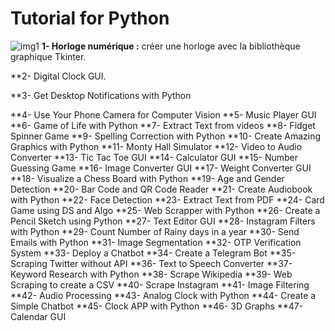 # Tutorial for Python


![img1](https://cdn1.edgedatg.com/aws/v2/abc/JimmyKimmelLive/person/412462/144e74102c1d5c1227682ed14c243b06/1600x640-Q90_144e74102c1d5c1227682ed14c243b06.jpg)
**1- Horloge numérique :** créer une horloge avec la bibliothèque graphique Tkinter.

**2- Digital Clock GUI.

**3- Get Desktop Notifications with Python

**4- Use Your Phone Camera for Computer Vision
**5- Music Player GUI
**6- Game of Life with Python
**7- Extract Text from videos
**8- Fidget Spinner Game
**9- Spelling Correction with Python
**10- Create Amazing Graphics with Python
**11- Monty Hall Simulator
**12- Video to Audio Converter
**13- Tic Tac Toe GUI
**14- Calculator GUI
**15- Number Guessing Game
**16- Image Converter GUI
**17- Weight Converter GUI
**18- Visualize a Chess Board with Python
**19- Age and Gender Detection
**20- Bar Code and QR Code Reader
**21- Create Audiobook with Python
**22- Face Detection
**23- Extract Text from PDF
**24- Card Game using DS and Algo
**25- Web Scrapper with Python
**26- Create a Pencil Sketch using Python
**27- Text Editor GUI
**28- Instagram Filters with Python
**29- Count Number of Rainy days in a year
**30- Send Emails with Python
**31- Image Segmentation
**32- OTP Verification System
**33- Deploy a Chatbot
**34- Create a Telegram Bot
**35- Scraping Twitter without API
**36- Text to Speech Converter
**37- Keyword Research with Python
**38- Scrape Wikipedia
**39- Web Scraping to create a CSV
**40- Scrape Instagram
**41- Image Filtering
**42- Audio Processing
**43- Analog Clock with Python
**44- Create a Simple Chatbot
**45- Clock APP with Python
**46- 3D Graphs
**47- Calendar GUI
